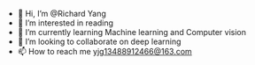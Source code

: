- 👋 Hi, I’m @Richard Yang
- 👀 I’m interested in reading
- 🌱 I’m currently learning Machine learning and Computer vision
- 💞️ I’m looking to collaborate on deep learning
- 📫 How to reach me yjg13488912466@163.com

<!---
13488912466/13488912466 is a ✨ special ✨ repository because its `README.md` (this file) appears on your GitHub profile.
You can click the Preview link to take a look at your changes.
--->
